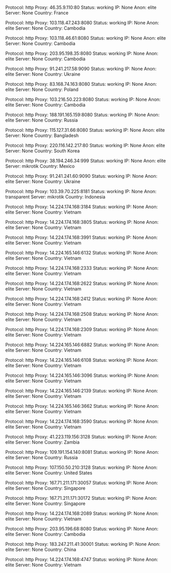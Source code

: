 Protocol: http
Proxy: 46.35.9.110:80
Status: working
IP: None
Anon: elite
Server: None
Country: France

Protocol: http
Proxy: 103.118.47.243:8080
Status: working
IP: None
Anon: elite
Server: None
Country: Cambodia

Protocol: http
Proxy: 103.118.46.61:8080
Status: working
IP: None
Anon: elite
Server: None
Country: Cambodia

Protocol: http
Proxy: 203.95.198.35:8080
Status: working
IP: None
Anon: elite
Server: None
Country: Cambodia

Protocol: http
Proxy: 91.241.217.58:9090
Status: working
IP: None
Anon: elite
Server: None
Country: Ukraine

Protocol: http
Proxy: 83.168.74.163:8080
Status: working
IP: None
Anon: elite
Server: None
Country: Poland

Protocol: http
Proxy: 103.216.50.223:8080
Status: working
IP: None
Anon: elite
Server: None
Country: Cambodia

Protocol: http
Proxy: 188.191.165.159:8080
Status: working
IP: None
Anon: elite
Server: None
Country: Russia

Protocol: http
Proxy: 115.127.31.66:8080
Status: working
IP: None
Anon: elite
Server: None
Country: Bangladesh

Protocol: http
Proxy: 220.116.142.217:80
Status: working
IP: None
Anon: elite
Server: None
Country: South Korea

Protocol: http
Proxy: 38.194.246.34:999
Status: working
IP: None
Anon: elite
Server: mikrotik
Country: Mexico

Protocol: http
Proxy: 91.241.241.60:9090
Status: working
IP: None
Anon: elite
Server: None
Country: Ukraine

Protocol: http
Proxy: 103.39.70.225:8181
Status: working
IP: None
Anon: transparent
Server: mikrotik
Country: Indonesia

Protocol: http
Proxy: 14.224.174.168:3184
Status: working
IP: None
Anon: elite
Server: None
Country: Vietnam

Protocol: http
Proxy: 14.224.174.168:3805
Status: working
IP: None
Anon: elite
Server: None
Country: Vietnam

Protocol: http
Proxy: 14.224.174.168:3991
Status: working
IP: None
Anon: elite
Server: None
Country: Vietnam

Protocol: http
Proxy: 14.224.165.146:6132
Status: working
IP: None
Anon: elite
Server: None
Country: Vietnam

Protocol: http
Proxy: 14.224.174.168:2333
Status: working
IP: None
Anon: elite
Server: None
Country: Vietnam

Protocol: http
Proxy: 14.224.174.168:2622
Status: working
IP: None
Anon: elite
Server: None
Country: Vietnam

Protocol: http
Proxy: 14.224.174.168:2412
Status: working
IP: None
Anon: elite
Server: None
Country: Vietnam

Protocol: http
Proxy: 14.224.174.168:2508
Status: working
IP: None
Anon: elite
Server: None
Country: Vietnam

Protocol: http
Proxy: 14.224.174.168:2309
Status: working
IP: None
Anon: elite
Server: None
Country: Vietnam

Protocol: http
Proxy: 14.224.165.146:6882
Status: working
IP: None
Anon: elite
Server: None
Country: Vietnam

Protocol: http
Proxy: 14.224.165.146:6108
Status: working
IP: None
Anon: elite
Server: None
Country: Vietnam

Protocol: http
Proxy: 14.224.165.146:3096
Status: working
IP: None
Anon: elite
Server: None
Country: Vietnam

Protocol: http
Proxy: 14.224.165.146:2139
Status: working
IP: None
Anon: elite
Server: None
Country: Vietnam

Protocol: http
Proxy: 14.224.165.146:3662
Status: working
IP: None
Anon: elite
Server: None
Country: Vietnam

Protocol: http
Proxy: 14.224.174.168:3590
Status: working
IP: None
Anon: elite
Server: None
Country: Vietnam

Protocol: http
Proxy: 41.223.119.156:3128
Status: working
IP: None
Anon: elite
Server: None
Country: Zambia

Protocol: http
Proxy: 109.191.154.140:8081
Status: working
IP: None
Anon: elite
Server: None
Country: Russia

Protocol: http
Proxy: 107.150.50.210:3128
Status: working
IP: None
Anon: elite
Server: None
Country: United States

Protocol: http
Proxy: 167.71.211.171:30057
Status: working
IP: None
Anon: elite
Server: None
Country: Singapore

Protocol: http
Proxy: 167.71.211.171:30172
Status: working
IP: None
Anon: elite
Server: None
Country: Singapore

Protocol: http
Proxy: 14.224.174.168:2089
Status: working
IP: None
Anon: elite
Server: None
Country: Vietnam

Protocol: http
Proxy: 203.95.196.68:8080
Status: working
IP: None
Anon: elite
Server: None
Country: Cambodia

Protocol: http
Proxy: 183.247.211.41:30001
Status: working
IP: None
Anon: elite
Server: None
Country: China

Protocol: http
Proxy: 14.224.174.168:4747
Status: working
IP: None
Anon: elite
Server: None
Country: Vietnam

